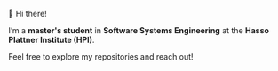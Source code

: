 👋 Hi there!

I’m a **master's student** in **Software Systems Engineering** at the **Hasso Plattner Institute (HPI)**. 

Feel free to explore my repositories and reach out!
